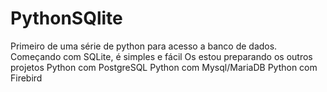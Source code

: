 # PythonSQlite

Primeiro de uma série de python para acesso a banco de dados.
Começando com SQLite, é simples e fácil
Os estou preparando os outros projetos 
  Python com PostgreSQL
  Python com Mysql/MariaDB
  Python com Firebird
